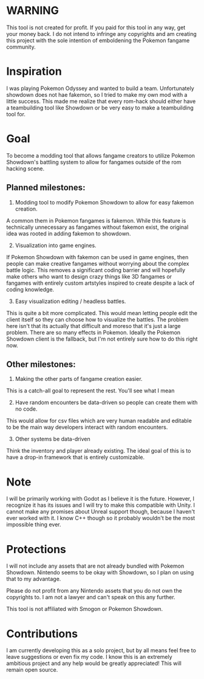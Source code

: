 # WARNING

This tool is not created for profit. If you paid for this tool in any way, get your money back. I do not intend to infringe any copyrights and am creating this project with the sole intention of emboldening the Pokemon fangame community.

# Inspiration

I was playing Pokemon Odyssey and wanted to build a team. Unfortunately showdown does not hae fakemon, so I tried to make my own mod with a little success. This made me realize that every rom-hack should either have a teambuilding tool like Showdown or be very easy to make a teambuilding tool for.

# Goal

To become a modding tool that allows fangame creators to utilize Pokemon Showdown's battling system to allow for fangames outside of the rom hacking scene.

## Planned milestones:
1. Modding tool to modify Pokemon Showdown to allow for easy fakemon creation. 

A common them in Pokemon fangames is fakemon. While this feature is technically unnecessary as fangames without fakemon exist, the original idea was rooted in adding fakemon to showdown.

2. Visualization into game engines.

If Pokemon Showdown with fakemon can be used in game engines, then people can make creative fangames without worrying about the complex battle logic. This removes a significant coding barrier and will hopefully make others who want to design crazy things like 3D fangames or fangames with entirely custom artstyles inspired to create despite a lack of coding knowledge.

3. Easy visualization editing / headless battles.

This is quite a bit more complicated. This would mean letting people edit the client itself so they can choose how to visualize the battles. The problem here isn't that its actually that difficult and moreso that it's just a large problem. There are so many effects in Pokemon. Ideally the Pokemon Showdown client is the fallback, but I'm not entirely sure how to do this right now.

## Other milestones:

1. Making the other parts of fangame creation easier.

This is a catch-all goal to represent the rest. You'll see what I mean

2. Have random encounters be data-driven so people can create them with no code.

This would allow for csv files which are very human readable and editable to be the main way developers interact with random encounters.

3. Other systems be data-driven

Think the inventory and player already existing. The ideal goal of this is to have a drop-in framework that is entirely customizable. 

# Note

I will be primarily working with Godot as I believe it is the future. However, I recognize it has its issues and I will try to make this compatible with Unity. I cannot make any promises about Unreal support though, because I haven't ever worked with it. I know C++ though so it probably wouldn't be the most impossible thing ever.

# Protections

I will not include any assets that are not already bundled with Pokemon Showdown. Nintendo seems to be okay with Showdown, so I plan on using that to my advantage.

Please do not profit from any Nintendo assets that you do not own the copyrights to. I am not a lawyer and can't speak on this any further.

This tool is not affiliated with Smogon or Pokemon Showdown.

# Contributions

I am currently developing this as a solo project, but by all means feel free to leave suggestions or even fix my code. I know this is an extremely ambitious project and any help would be greatly appreciated! This will remain open source. 